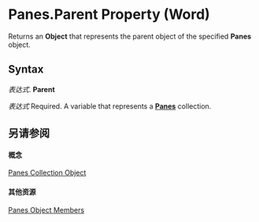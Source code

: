 
# Panes.Parent Property (Word)

Returns an  **Object** that represents the parent object of the specified **Panes** object.


## Syntax

 _表达式_. **Parent**

 _表达式_ Required. A variable that represents a **[Panes](6ed6353c-9134-f47d-a108-13e84eced8ff.md)** collection.


## 另请参阅


#### 概念


[Panes Collection Object](6ed6353c-9134-f47d-a108-13e84eced8ff.md)
#### 其他资源


[Panes Object Members](http://msdn.microsoft.com/library/22673447-a48d-afea-0642-5eb2a3efd221%28Office.15%29.aspx)